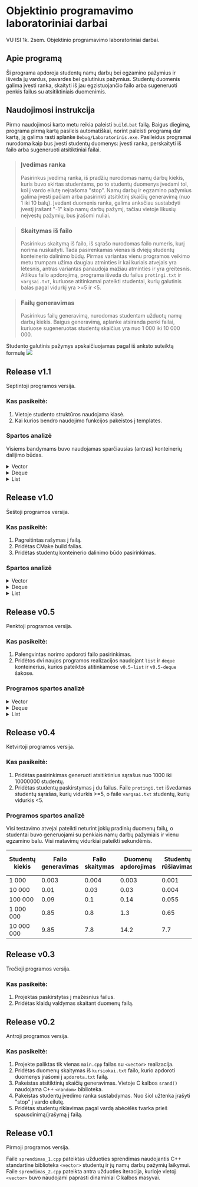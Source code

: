 # Objektinio programavimo laboratoriniai darbai

VU ISI 1k. 2sem. Objektinio programavimo laboratoriniai darbai.

## Apie programą

Ši programa apdoroja studentų namų darbų bei egzamino pažymius ir išveda jų vardus, pavardes bei galutinius pažymius. Studentų duomenis galima įvesti ranka, skaityti iš jau egzistuojančio failo arba sugeneruoti penkis failus su atsitiktiniais duomenimis.

## Naudojimosi instrukcija

Pirmo naudojimosi karto metu reikia paleisti `build.bat` failą. Baigus diegimą, programa pirmą kartą pasileis automatiškai, norint paleisti programą dar kartą, ją galima rasti aplanke `Debug/Laboratorinis.exe`. Pasileidus programai nurodoma kaip bus įvesti studentų duomenys: įvesti ranka, perskaityti iš failo arba sugeneruoti atsitiktiniai failai.

> ### Įvedimas ranka
>
> Pasirinkus įvedimą ranka, iš pradžių nurodomas namų darbų kiekis, kuris buvo skirtas studentams, po to studentų duomenys įvedami tol, kol į vardo eilutę neįrašoma "stop". Namų darbų ir egzamino pažymius galima įvesti pačiam arba pasirinkti atsitiktinį skaičių generavimą (nuo 1 iki 10 balų). Įvedant duomenis ranka, galima anksčiau sustabdyti įvestį įrašant "-1" kaip namų darbų pažymį, tačiau vietoje likusių neįvestų pažymių, bus įrašomi nuliai.

> ### Skaitymas iš failo
>
> Pasirinkus skaitymą iš failo, iš sąrašo nurodomas failo numeris, kurį norima nuskaityti. Tada pasirenkamas vienas iš dviejų studentų konteinerio dalinimo būdų. Pirmas variantas vienu programos veikimo metu trumpam užima daugiau atminties ir kai kuriais atvejais yra lėtesnis, antras variantas panaudoja mažiau atminties ir yra greitesnis. Atlikus failo apdorojimą, programa išveda du failus `protingi.txt` ir `vargsai.txt`, kuriuose atitinkamai pateikti studentai, kurių galutinis balas pagal vidurkį yra >=5 ir <5.

> ### Failų generavimas
>
> Pasirinkus failų generavimą, nurodomas studentam užduotų namų darbų kiekis. Baigus generavimą, aplanke atsiranda penki failai, kuriuose sugeneruotas studentų skaičius yra nuo 1 000 iki 10 000 000.

Studento galutinis pažymys apskaičiuojamas pagal iš anksto suteiktą formulę
![](https://latex.codecogs.com/svg.image?G%20=%200.4%20*%20\frac{\sum_{i=1}^{n}nd_{i}}{n}%20+%200.6%20*%20egz)

## Release v1.1

Septintoji programos versija.

### Kas pasikeitė:

1. Vietoje studento struktūros naudojama klasė.
2. Kai kurios bendro naudojimo funkcijos pakeistos į templates.

### Spartos analizė

Visiems bandymams buvo naudojamas sparčiausias (antras) konteinerių dalijimo būdas.

<details>
<summary>Vector</summary>

| Optimizavimas   | Studentų kiekis | Failo skaitymas | Duomenų apdorojimas | Studentų rikiavimas | Studentų atskyrimas į dvi grupes | Išvedimas į du failus | Visas programos veikimas |
| --------------- | --------------- | --------------- | ------------------- | ------------------- | -------------------------------- | --------------------- | ------------------------ |
| Be optimizavimo | 100 000         |                 |                     |                     |                                  |                       |
|                 | 1 000 000       |                 |                     |                     |                                  |                       |
| -O1             | 100 000         |                 |                     |                     |                                  |                       |
|                 | 1 000 000       |                 |                     |                     |                                  |                       |
| -O2             | 100 000         |                 |                     |                     |                                  |                       |
|                 | 1 000 000       |                 |                     |                     |                                  |                       |
| -O3             | 100 000         |                 |                     |                     |                                  |                       |
|                 | 1 000 000       |                 |                     |                     |                                  |                       |

| Optimizavimas   | .exe failo dydis (KB) |
| --------------- | --------------------- |
| Be optimizavimo | 762                   |
| -O1             | 417                   |
| -O2             | 396                   |
| -O3             | 405                   |

</details>

<details>
<summary>Deque</summary>

| Optimizavimas   | Studentų kiekis | Failo skaitymas | Duomenų apdorojimas | Studentų rikiavimas | Studentų atskyrimas į dvi grupes | Išvedimas į du failus | Visas programos veikimas |
| --------------- | --------------- | --------------- | ------------------- | ------------------- | -------------------------------- | --------------------- | ------------------------ |
| Be optimizavimo | 100 000         | 0.084           | 0.20                | 0.43                | 0.03                             | 0.11                  | 0.86                     |
|                 | 1 000 000       | 0.81            | 2                   | 5.6                 | 0.36                             | 1.14                  | 9.94                     |
| -O1             | 100 000         | 0.085           | 0.123               | 0.115               | 0.015                            | 0.09                  | 0.43                     |
|                 | 1 000 000       | 0.824           | 1.19                | 1.26                | 0.14                             | 0.87                  | 4.28                     |
| -O2             | 100 000         | 0.083           | 0.122               | 0.092               | 0.014                            | 0.1                   | 0.412                    |
|                 | 1 000 000       | 0.812           | 1.193               | 1.2                 | 0.138                            | 0.87                  | 4.2                      |
| -O3             | 100 000         | 0.086           | 0.121               | 0.1                 | 0.014                            | 0.093                 | 0.42                     |
|                 | 1 000 000       | 0.81            | 1.2                 | 1.14                | 0.14                             | 0.86                  | 4.15                     |

| Optimizavimas   | .exe failo dydis (KB) |
| --------------- | --------------------- |
| Be optimizavimo | 673                   |
| -O1             | 410                   |
| -O2             | 395                   |
| -O3             | 403                   |

</details>

<details>
<summary>List</summary>

| Optimizavimas   | Studentų kiekis | Failo skaitymas | Duomenų apdorojimas | Studentų rikiavimas | Studentų atskyrimas į dvi grupes | Išvedimas į du failus | Visas programos veikimas |
| --------------- | --------------- | --------------- | ------------------- | ------------------- | -------------------------------- | --------------------- | ------------------------ |
| Be optimizavimo | 100 000         |                 |                     |                     |                                  |                       |
|                 | 1 000 000       |                 |                     |                     |                                  |                       |
| -O1             | 100 000         |                 |                     |                     |                                  |                       |
|                 | 1 000 000       |                 |                     |                     |                                  |                       |
| -O2             | 100 000         |                 |                     |                     |                                  |                       |
|                 | 1 000 000       |                 |                     |                     |                                  |                       |
| -O3             | 100 000         |                 |                     |                     |                                  |                       |
|                 | 1 000 000       |                 |                     |                     |                                  |                       |

| Optimizavimas   | .exe failo dydis (KB) |
| --------------- | --------------------- |
| Be optimizavimo | 601                   |
| -O1             | 365                   |
| -O2             | 363                   |
| -O3             | 359                   |

</details>

## Release v1.0

Šeštoji programos versija.

### Kas pasikeitė:

1. Pagreitintas rašymas į failą.
2. Pridėtas CMake build failas.
3. Pridėtas studentų konteinerio dalinimo būdo pasirinkimas.

### Spartos analizė

<details>
<summary>Vector</summary>

| Studentų kiekis | Failo skaitymas | Duomenų apdorojimas | Studentų rikiavimas | Studentų atskyrimas į dvi grupes\* | Išvedimas į du failus | Visas programos veikimas\* |
| --------------- | --------------- | ------------------- | ------------------- | ---------------------------------- | --------------------- | -------------------------- |
| 1 000           | 0.004           | 0.003               | 0.0009              | 0.0006 / 0.0006                    | 0.003                 | 0.011 / 0.011              |
| 10 000          | 0.03            | 0.03                | 0.001               | 0.002 / 0.001                      | 0.014                 | 0.081 / 0.08               |
| 100 000         | 0.1             | 0.14                | 0.055               | 0.04 / 0.027                       | 0.11                  | 0.46 / 0.45                |
| 1 000 000       | 0.8             | 1.3                 | 0.58                | 0.4 / 0.26                         | 1.1                   | 4.18 / 3.95                |
| 10 000 000      | 8.5             | 13.6                | 4.5                 | 3.9 / 3.2                          | 9.5                   | 41.2 / 39.3                |

\* Pateikti du dalinimo variantų rezultatai - pirmas / antras.

</details>

<details>
<summary>Deque</summary>

| Studentų kiekis | Failo skaitymas | Duomenų apdorojimas | Studentų rikiavimas | Studentų atskyrimas į dvi grupes\* | Išvedimas į du failus | Visas programos veikimas\* |
| --------------- | --------------- | ------------------- | ------------------- | ---------------------------------- | --------------------- | -------------------------- |
| 1 000           | 0.001           | 0.002               | 0.0006              | 0.0007 / 0.0008                    | 0.002                 | 0.0065 / 0.0064            |
| 10 000          | 0.012           | 0.016               | 0.0025              | 0.004 / 0.002                      | 0.016                 | 0.05 / 0.048               |
| 100 000         | 0.096           | 0.16                | 0.05                | 0.05 / 0.033                       | 0.11                  | 0.47 / 0.45                |
| 1 000 000       | 0.85            | 1.5                 | 0.62                | 0.51 / 0.3                         | 1.1                   | 4.58 / 4.3                 |
| 10 000 000      | 8.3             | 13.15               | 5.8                 | 5.55 / 3.16                        | 9.4                   | 42.3 / 39.81               |

\* Pateikti du dalinimo variantų rezultatai - pirmas / antras.

</details>

<details>
<summary>List</summary>

| Studentų kiekis | Failo skaitymas | Duomenų apdorojimas | Studentų rikiavimas | Studentų atskyrimas į dvi grupes\* | Išvedimas į du failus | Visas programos veikimas\* |
| --------------- | --------------- | ------------------- | ------------------- | ---------------------------------- | --------------------- | -------------------------- |
| 1 000           | 0.0015          | 0.002               | 0.0007              | 0.0008 / 0.0007                    | 0.003                 | 0.007 / 0.007              |
| 10 000          | 0.014           | 0.019               | 0.003               | 0.005 / 0.004                      | 0.015                 | 0.056 / 0.055              |
| 100 000         | 0.1             | 0.15                | 0.045               | 0.08 / 0.056                       | 0.11                  | 0.485 / 0.46               |
| 1 000 000       | 0.8             | 1.43                | 0.59                | 0.72 / 0.47                        | 0.92                  | 4.5 / 4.2                  |
| 10 000 000      | 8.7             | 14.3                | 9.2                 | 7.7 / 4.61                         | 10.1                  | 50.2 / 46.9                |

\* Pateikti du dalinimo variantų rezultatai - pirmas / antras.

</details>

## Release v0.5

Penktoji programos versija.

### Kas pasikeitė:

1. Palengvintas norimo apdoroti failo pasirinkimas.
2. Pridėtos dvi naujos programos realizacijos naudojant `list` ir `deque` konteinerius, kurios pateiktos atitinkamose `v0.5-list` ir `v0.5-deque` šakose.

### Programos spartos analizė

<details>
<summary>Vector</summary>

| Studentų kiekis | Failo skaitymas | Duomenų apdorojimas | Studentų rikiavimas | Studentų atskyrimas į dvi grupes | Išvedimas į du failus | Visas programos veikimas |
| --------------- | --------------- | ------------------- | ------------------- | -------------------------------- | --------------------- | ------------------------ |
| 1 000           | 0.004           | 0.003               | 0.0009              | 0.0006                           | 0.004                 | 0.011                    |
| 10 000          | 0.03            | 0.03                | 0.001               | 0.002                            | 0.02                  | 0.085                    |
| 100 000         | 0.1             | 0.14                | 0.055               | 0.061                            | 0.17                  | 0.54                     |
| 1 000 000       | 0.8             | 1.3                 | 0.58                | 0.48                             | 1.7                   | 5.1                      |
| 10 000 000      | 8.5             | 15.3                | 9.1                 | 4.84                             | 17.4                  | 56.4                     |

</details>

<details>
<summary>Deque</summary>

| Studentų kiekis | Failo skaitymas | Duomenų apdorojimas | Studentų rikiavimas | Studentų atskyrimas į dvi grupes | Išvedimas į du failus | Visas programos veikimas |
| --------------- | --------------- | ------------------- | ------------------- | -------------------------------- | --------------------- | ------------------------ |
| 1 000           | 0.001           | 0.002               | 0.0006              | 0.0007                           | 0.0045                | 0.0075                   |
| 10 000          | 0.012           | 0.016               | 0.0025              | 0.004                            | 0.024                 | 0.06                     |
| 100 000         | 0.096           | 0.16                | 0.05                | 0.068                            | 0.18                  | 0.55                     |
| 1 000 000       | 0.85            | 1.5                 | 0.62                | 0.51                             | 1.63                  | 5.1                      |
| 10 000 000      | 8.3             | 13.94               | 8.9                 | 4.85                             | 17.8                  | 53.8                     |

</details>

<details>
<summary>List</summary>

| Studentų kiekis | Failo skaitymas | Duomenų apdorojimas | Studentų rikiavimas | Studentų atskyrimas į dvi grupes | Išvedimas į du failus | Visas programos veikimas |
| --------------- | --------------- | ------------------- | ------------------- | -------------------------------- | --------------------- | ------------------------ |
| 1 000           | 0.0015          | 0.002               | 0.0007              | 0.0008                           | 0.003                 | 0.007                    |
| 10 000          | 0.014           | 0.019               | 0.003               | 0.005                            | 0.03                  | 0.07                     |
| 100 000         | 0.1             | 0.15                | 0.045               | 0.06                             | 0.18                  | 0.52                     |
| 1 000 000       | 0.86            | 1.43                | 0.65                | 0.5                              | 1.7                   | 5.2                      |
| 10 000 000      | 8.7             | 15                  | 9.2                 | 4.9                              | 18.5                  | 57.6                     |

</details>

## Release v0.4

Ketvirtoji programos versija.

### Kas pasikeitė:

1. Pridėtas pasirinkimas generuoti atsitiktinius sąrašus nuo 1000 iki 10000000 studentų.
2. Pridėtas studentų paskirstymas į du failus. Faile `protingi.txt` išvedamas studentų sąrašas, kurių vidurkis >=5, o faile `vargsai.txt` studentų, kurių vidurkis <5.

### Programos spartos analizė

Visi testavimo atvejai pateikti neturint jokių pradinių duomenų failų, o studentai buvo generuojami su penkiais namų darbų pažymiais ir vienu egzamino balu. Visi matavimų vidurkiai pateikti sekundėmis.

| Studentų kiekis | Failo generavimas | Failo skaitymas | Duomenų apdorojimas | Studentų rūšiavimas | Išvedimas į du failus | Visas programos veikimas |
| --------------- | ----------------- | --------------- | ------------------- | ------------------- | --------------------- | ------------------------ |
| 1 000           | 0.003             | 0.004           | 0.003               | 0.001               | 0.004                 | 0.011                    |
| 10 000          | 0.01              | 0.03            | 0.03                | 0.004               | 0.02                  | 0.085                    |
| 100 000         | 0.09              | 0.1             | 0.14                | 0.055               | 0.17                  | 0.47                     |
| 1 000 000       | 0.85              | 0.8             | 1.3                 | 0.65                | 1.7                   | 4.45                     |
| 10 000 000      | 9.85              | 7.8             | 14.2                | 7.7                 | 16.5                  | 46.2                     |

## Release v0.3

Trečioji programos versija.

### Kas pasikeitė:

1. Projektas paskirstytas į mažesnius failus.
2. Pridėtas klaidų valdymas skaitant duomenų failą.

## Release v0.2

Antroji programos versija.

### Kas pasikeitė:

1. Projekte paliktas tik vienas `main.cpp` failas su `<vector>` realizacija.
2. Pridėtas duomenų skaitymas iš `kursiokai.txt` failo, kurio apdoroti duomenys įrašomi į `apdorota.txt` failą.
3. Pakeistas atsitiktinių skaičių generavimas. Vietoje C kalbos `srand()` naudojama C++ `<random>` biblioteka.
4. Pakeistas studentų įvedimo ranka sustabdymas. Nuo šiol užtenka įrašyti "stop" į vardo eilutę.
5. Pridėtas studentų rikiavimas pagal vardą abėcėlės tvarka prieš spausdinimą/įrašymą į failą.

## Release v0.1

Pirmoji programos versija.

Faile `sprendimas_1.cpp` pateiktas užduoties sprendimas naudojantis C++ standartine biblioteka `<vector>` studentų ir jų namų darbų pažymių laikymui. Faile `sprendimas_2.cpp` pateikta antra užduoties iteracija, kurioje vietoj `<vector>` buvo naudojami paprasti dinaminiai C kalbos masyvai.
